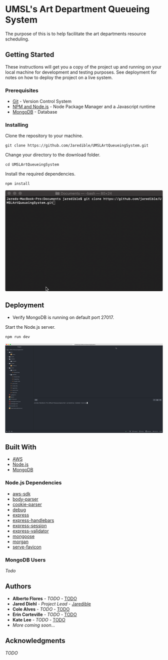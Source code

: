 # UMSL's Art Department Queueing System

The purpose of this is to help facilitate the art departments resource scheduling.

## Getting Started

These instructions will get you a copy of the project up and running on your local machine for development and testing purposes. See deployment for notes on how to deploy the project on a live system.

### Prerequisites

* [Git](https://git-scm.com) - Version Control System
* [NPM and Node.js](https://www.npmjs.com/get-npm) - Node Package Manager and a Javascript runtime
* [MongoDB](https://www.mongodb.com/download-center/community) - Database

### Installing

Clone the repository to your machine.

```
git clone https://github.com/Jaredible/UMSLArtQueueingSystem.git
```

Change your directory to the download folder.

```
cd UMSLArtQueueingSystem
```

Install the required dependencies.

```
npm install
```

![Install](readme/images/install.gif)

## Deployment

* Verify MongoDB is running on default port 27017.

Start the Node.js server.

```
npm run dev
```

![Deploy](readme/images/execute.gif)

## Built With

* [AWS](https://aws.amazon.com)
* [Node.js](https://nodejs.org)
* [MongoDB](https://www.mongodb.com)

### Node.js Dependencies

* [aws-sdk](https://aws.amazon.com/sdk-for-node-js/)
* [body-parser](https://www.npmjs.com/package/body-parser)
* [cookie-parser](https://www.npmjs.com/package/cookie-parser)
* [debug](https://www.npmjs.com/package/debug)
* [express](https://www.npmjs.com/package/express)
* [express-handlebars](https://www.npmjs.com/package/express-handlebars)
* [express-session](https://www.npmjs.com/package/express-session)
* [express-validator](https://www.npmjs.com/package/express-validator)
* [mongoose](https://www.npmjs.com/package/mongoose)
* [morgan](https://www.npmjs.com/package/morgan)
* [serve-favicon](https://www.npmjs.com/package/serve-favicon)

### MongoDB Users
*Todo*

## Authors
* **Alberto Flores** - *TODO* - [TODO]()
* **Jared Diehl** - *Project Lead* - [Jaredible](https://github.com/Jaredible)
* **Cole Alves** - *TODO* - [TODO]()
* **Erin Corteville** - *TODO* - [TODO]()
* **Kate Lee** - *TODO* - [TODO]()
* *More coming soon...*

## Acknowledgments
*TODO*
